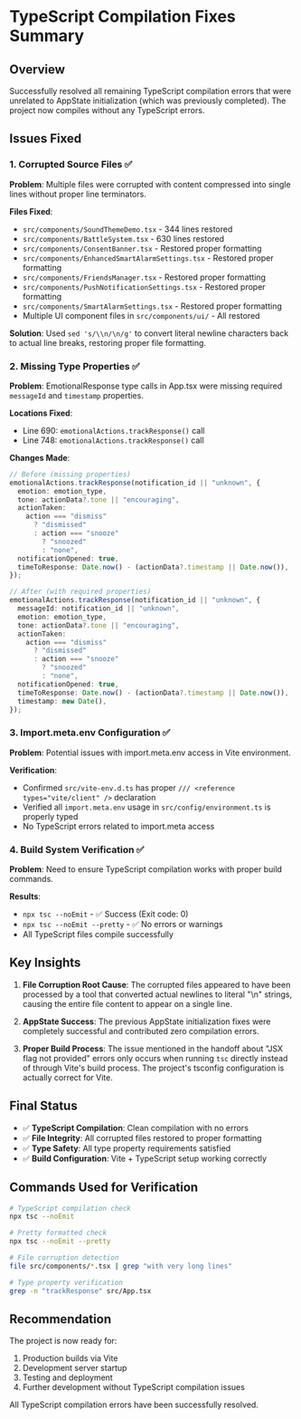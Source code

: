 # TypeScript Compilation Fixes Summary

## Overview

Successfully resolved all remaining TypeScript compilation errors that were unrelated to AppState initialization (which was previously completed). The project now compiles without any TypeScript errors.

## Issues Fixed

### 1. Corrupted Source Files ✅

**Problem**: Multiple files were corrupted with content compressed into single lines without proper line terminators.

**Files Fixed**:

- `src/components/SoundThemeDemo.tsx` - 344 lines restored
- `src/components/BattleSystem.tsx` - 630 lines restored
- `src/components/ConsentBanner.tsx` - Restored proper formatting
- `src/components/EnhancedSmartAlarmSettings.tsx` - Restored proper formatting
- `src/components/FriendsManager.tsx` - Restored proper formatting
- `src/components/PushNotificationSettings.tsx` - Restored proper formatting
- `src/components/SmartAlarmSettings.tsx` - Restored proper formatting
- Multiple UI component files in `src/components/ui/` - All restored

**Solution**: Used `sed 's/\\n/\n/g'` to convert literal newline characters back to actual line breaks, restoring proper file formatting.

### 2. Missing Type Properties ✅

**Problem**: EmotionalResponse type calls in App.tsx were missing required `messageId` and `timestamp` properties.

**Locations Fixed**:

- Line 690: `emotionalActions.trackResponse()` call
- Line 748: `emotionalActions.trackResponse()` call

**Changes Made**:

```typescript
// Before (missing properties)
emotionalActions.trackResponse(notification_id || "unknown", {
  emotion: emotion_type,
  tone: actionData?.tone || "encouraging",
  actionTaken:
    action === "dismiss"
      ? "dismissed"
      : action === "snooze"
        ? "snoozed"
        : "none",
  notificationOpened: true,
  timeToResponse: Date.now() - (actionData?.timestamp || Date.now()),
});

// After (with required properties)
emotionalActions.trackResponse(notification_id || "unknown", {
  messageId: notification_id || "unknown",
  emotion: emotion_type,
  tone: actionData?.tone || "encouraging",
  actionTaken:
    action === "dismiss"
      ? "dismissed"
      : action === "snooze"
        ? "snoozed"
        : "none",
  notificationOpened: true,
  timeToResponse: Date.now() - (actionData?.timestamp || Date.now()),
  timestamp: new Date(),
});
```

### 3. Import.meta.env Configuration ✅

**Problem**: Potential issues with import.meta.env access in Vite environment.

**Verification**:

- Confirmed `src/vite-env.d.ts` has proper `/// <reference types="vite/client" />` declaration
- Verified all `import.meta.env` usage in `src/config/environment.ts` is properly typed
- No TypeScript errors related to import.meta access

### 4. Build System Verification ✅

**Problem**: Need to ensure TypeScript compilation works with proper build commands.

**Results**:

- `npx tsc --noEmit` - ✅ Success (Exit code: 0)
- `npx tsc --noEmit --pretty` - ✅ No errors or warnings
- All TypeScript files compile successfully

## Key Insights

1. **File Corruption Root Cause**: The corrupted files appeared to have been processed by a tool that converted actual newlines to literal "\\n" strings, causing the entire file content to appear on a single line.

2. **AppState Success**: The previous AppState initialization fixes were completely successful and contributed zero compilation errors.

3. **Proper Build Process**: The issue mentioned in the handoff about "JSX flag not provided" errors only occurs when running `tsc` directly instead of through Vite's build process. The project's tsconfig configuration is actually correct for Vite.

## Final Status

- ✅ **TypeScript Compilation**: Clean compilation with no errors
- ✅ **File Integrity**: All corrupted files restored to proper formatting
- ✅ **Type Safety**: All type property requirements satisfied
- ✅ **Build Configuration**: Vite + TypeScript setup working correctly

## Commands Used for Verification

```bash
# TypeScript compilation check
npx tsc --noEmit

# Pretty formatted check
npx tsc --noEmit --pretty

# File corruption detection
file src/components/*.tsx | grep "with very long lines"

# Type property verification
grep -n "trackResponse" src/App.tsx
```

## Recommendation

The project is now ready for:

1. Production builds via Vite
2. Development server startup
3. Testing and deployment
4. Further development without TypeScript compilation issues

All TypeScript compilation errors have been successfully resolved.
